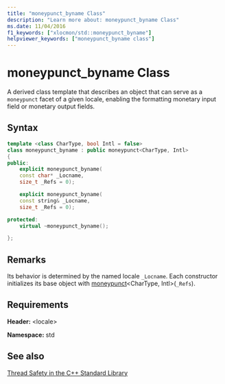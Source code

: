 ```yaml
---
title: "moneypunct_byname Class"
description: "Learn more about: moneypunct_byname Class"
ms.date: 11/04/2016
f1_keywords: ["xlocmon/std::moneypunct_byname"]
helpviewer_keywords: ["moneypunct_byname class"]
---
```

# moneypunct_byname Class

A derived class template that describes an object that can serve as a `moneypunct` facet of a given locale, enabling the formatting monetary input field or monetary output fields.

## Syntax

```cpp
template <class CharType, bool Intl = false>
class moneypunct_byname : public moneypunct<CharType, Intl>
{
public:
    explicit moneypunct_byname(
    const char* _Locname,
    size_t _Refs = 0);

    explicit moneypunct_byname(
    const string& _Locname,
    size_t _Refs = 0);

protected:
    virtual ~moneypunct_byname();

};
```

## Remarks

Its behavior is determined by the named locale `_Locname`. Each constructor initializes its base object with [moneypunct](../standard-library/moneypunct-class.md#moneypunct)\<CharType, Intl>(`_Refs`).

## Requirements

**Header:** \<locale>

**Namespace:** std

## See also

[Thread Safety in the C++ Standard Library](../standard-library/thread-safety-in-the-cpp-standard-library.md)
